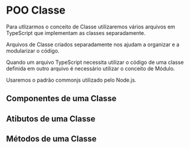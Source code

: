 # POO Classe
>
Para utlizarmos o conceito de Classe utilizaremos vários arquivos em TypeScript que implementam as classes separadamente. 
>
>
Arquivos de Classe criados separadamente nos ajudam a organizar e a modularizar o código. 
>
>
Quando um arquivo TypeScript necessita utilizar o código de uma classe definida em outro arquivo é necessário utilizar o conceito de Módulo.
>
>
Usaremos o padrão commonjs utilizado pelo Node.js.
>
## Componentes de uma Classe
>


>
## Atibutos de uma Classe
>


>

## Métodos de uma Classe

